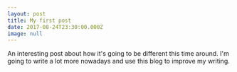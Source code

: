 ```yaml
---
layout: post
title: My first post
date: 2017-08-24T23:30:00.000Z
image: null
---
```


An interesting post about how it's going to be different this time around. I'm going to write a lot more nowadays and use this blog to improve my writing.